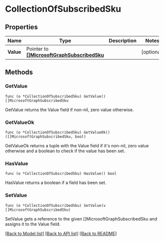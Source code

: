 # CollectionOfSubscribedSku

## Properties

Name | Type | Description | Notes
------------ | ------------- | ------------- | -------------
**Value** | Pointer to [**[]MicrosoftGraphSubscribedSku**](microsoft.graph.subscribedSku.md) |  | [optional] 

## Methods

### GetValue

`func (o *CollectionOfSubscribedSku) GetValue() []MicrosoftGraphSubscribedSku`

GetValue returns the Value field if non-nil, zero value otherwise.

### GetValueOk

`func (o *CollectionOfSubscribedSku) GetValueOk() ([]MicrosoftGraphSubscribedSku, bool)`

GetValueOk returns a tuple with the Value field if it's non-nil, zero value otherwise
and a boolean to check if the value has been set.

### HasValue

`func (o *CollectionOfSubscribedSku) HasValue() bool`

HasValue returns a boolean if a field has been set.

### SetValue

`func (o *CollectionOfSubscribedSku) SetValue(v []MicrosoftGraphSubscribedSku)`

SetValue gets a reference to the given []MicrosoftGraphSubscribedSku and assigns it to the Value field.


[[Back to Model list]](../README.md#documentation-for-models) [[Back to API list]](../README.md#documentation-for-api-endpoints) [[Back to README]](../README.md)


